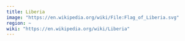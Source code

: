 ```yaml
---
title: Liberia
image: "https://en.wikipedia.org/wiki/File:Flag_of_Liberia.svg"
region: ~
wiki: "https://en.wikipedia.org/wiki/Liberia"
---
```

